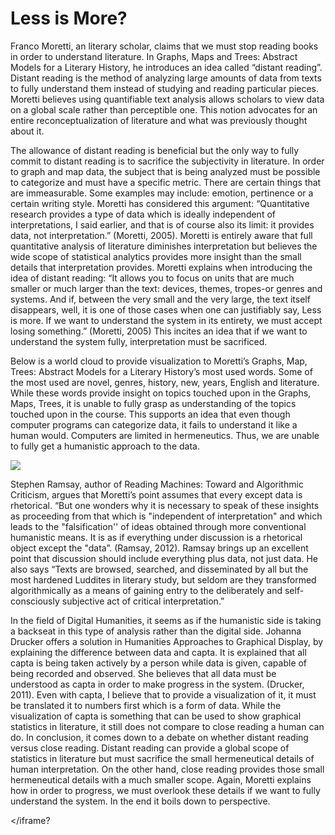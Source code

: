 # Less is More?

Franco Moretti, an literary scholar, claims that we must stop reading books in order to understand literature. In Graphs, Maps and Trees: Abstract Models for a Literary History, he introduces an idea called “distant reading”. Distant reading is the method of analyzing large amounts of data from texts to fully understand them instead of studying and reading particular pieces. Moretti believes using quantifiable text analysis allows scholars to view data on a global scale rather than perceptible one. This notion advocates for an entire reconceptualization of literature and what was previously thought about it. 

The allowance of distant reading is beneficial but the only way to fully commit to distant reading is to sacrifice the subjectivity in literature. In order to graph and map data, the subject that is being analyzed must be possible to categorize and must have a specific metric. There are certain things that are immeasurable. Some examples may include: emotion, pertinence or a certain writing style. Moretti has considered this argument: “Quantitative research provides a type of data which is ideally independent of interpretations, I said earlier, and that is of course also its limit: it provides data, not interpretation.” (Moretti, 2005). Moretti is entirely aware that full quantitative analysis of literature diminishes interpretation but believes the wide scope of statistical analytics provides more insight than the small details that interpretation provides. Moretti explains when introducing the idea of distant reading: “It allows you to focus on units that are much smaller or much larger than the text: devices, themes, tropes-or genres and systems. And if, between the very small and the very large, the text itself disappears, well, it is one of those cases when one can justifiably say, Less is more. If we want to understand the system in its entirety, we must accept losing something.” (Moretti, 2005) This incites an idea that if we want to understand the system fully, interpretation must be sacrificed. 

Below is a world cloud to provide visualization to Moretti’s Graphs, Map, Trees: Abstract Models for a Literary History’s most used words. Some of the most used are novel, genres, history, new, years, English and literature. While these words provide insight on topics touched upon in the Graphs, Maps, Trees, it is unable to fully grasp as understanding of the topics touched upon in the course. This supports an idea that even though computer programs can categorize data, it fails to understand it like a human would. Computers are limited in hermeneutics. Thus, we are unable to fully get a humanistic approach to the data.

![](images/wordlcoud.jpg)

Stephen Ramsay, author of Reading Machines: Toward and Algorithmic Criticism, argues that Moretti’s point assumes that every except data is rhetorical. “But one wonders why it is necessary to speak of these insights as proceeding from that which is "independent of interpretation" and which leads to the "falsification'' of ideas obtained through more conventional humanistic means. It is as if everything under discussion is a rhetorical object except the "data”. (Ramsay, 2012). Ramsay brings up an excellent point that discussion should include everything plus data, not just data. He also says “Texts are browsed, searched, and disseminated by all but the most hardened Luddites in literary study, but seldom are they transformed algorithmically as a means of gaining entry to the deliberately and self-consciously subjective act of critical interpretation.” 

  In the field of Digital Humanities, it seems as if the humanistic side is taking a backseat in this type of analysis rather than the digital side. Johanna Drucker offers a solution in Humanities Approaches to Graphical Display, by explaining the difference between data and capta. It is explained that all capta is being taken actively by a person while data is given, capable of being recorded and observed. She believes that all data must be understood as capta in order to make progress in the system. (Drucker, 2011).  Even with capta, I believe that to provide a visualization of it, it must be translated it to numbers first which is a form of data. While the visualization of capta is something that can be used to show graphical statistics in literature, it still does not compare to close reading a human can do. 
In conclusion, it comes down to a debate on whether distant reading versus close reading. Distant reading can provide a global scope of statistics in literature but must sacrifice the small hermeneutical details of human interpretation. On the other hand, close reading provides those small hermeneutical details with a much smaller scope. Again, Moretti explains how in order to progress, we must overlook these details if we want to fully understand the system. In the end it boils down to perspective.



<ifrane style="width: 1024px; height:768 px; " src="http://iascatbrock.github.io/IASC-2P02/d3/index.html"></iframe?

